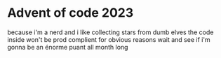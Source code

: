 # Advent of code 2023

because i'm a nerd and i like collecting stars from dumb elves
the code inside won't be prod complient for obvious reasons
wait and see if i'm gonna be an énorme puant all month long

